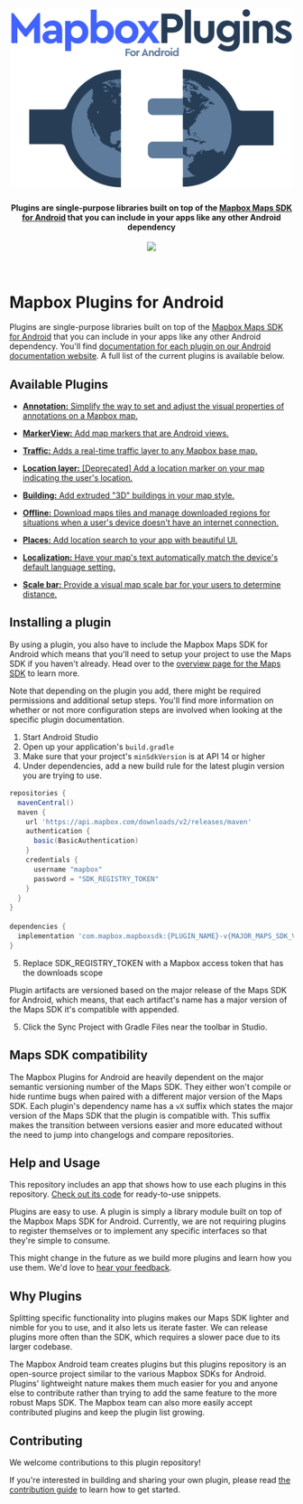 <h1 align="center">
  <br>
  <a href="https://www.mapbox.com/android-docs/plugins/overview/"><img src="https://github.com/mapbox/mapbox-plugins-android/blob/master/.github/mbx-plugins-logo.png" alt="Mapbox Plugins" width="500"></a>
</h1>

<h4 align="center">Plugins are single-purpose libraries built on top of the <a href="https://www.mapbox.com/android-docs/">Mapbox Maps SDK for Android</a> that you can include in your apps like any other Android dependency</h4>

<p align="center">
  <a href="https://circleci.com/gh/mapbox/mapbox-plugins-android">
    <img src="https://circleci.com/gh/mapbox/mapbox-plugins-android.svg?style=shield&circle-token=:circle-token">
  </a>
</p>
<br>

# Mapbox Plugins for Android

Plugins are single-purpose libraries built on top of the [Mapbox Maps SDK for Android](https://www.mapbox.com/android-docs/) that you can include in your apps like any other Android dependency. You'll find [documentation for each plugin on our Android documentation website](https://www.mapbox.com/android-docs/plugins/overview/). A full list of the current plugins is available below.

## Available Plugins
 
* [**Annotation:** Simplify the way to set and adjust the visual properties of annotations on a Mapbox map.](https://github.com/mapbox/mapbox-plugins-android/tree/master/plugin-annotation)

* [**MarkerView:** Add map markers that are Android views.](https://github.com/mapbox/mapbox-plugins-android/tree/master/plugin-markerview)
 
* [**Traffic:** Adds a real-time traffic layer to any Mapbox base map.](https://github.com/mapbox/mapbox-plugins-android/tree/master/plugin-traffic)

* [**Location layer:** [Deprecated] Add a location marker on your map indicating the user's location.](https://github.com/mapbox/mapbox-plugins-android/tree/master/plugin-locationlayer)

* [**Building:** Add extruded "3D" buildings in your map style.](https://github.com/mapbox/mapbox-plugins-android/tree/master/plugin-building)

* [**Offline:** Download maps tiles and manage downloaded regions for situations when a user's device doesn't have an internet connection.](https://github.com/mapbox/mapbox-plugins-android/tree/master/plugin-offline)

* [**Places:** Add location search to your app with beautiful UI.](https://github.com/mapbox/mapbox-plugins-android/tree/master/plugin-places)

* [**Localization:** Have your map's text automatically match the device's default language setting.](https://github.com/mapbox/mapbox-plugins-android/tree/master/plugin-localization)

* [**Scale bar:** Provide a visual map scale bar for your users to determine distance.](https://github.com/mapbox/mapbox-plugins-android/tree/master/plugin-scalebar)

## Installing a plugin

By using a plugin, you also have to include the Mapbox Maps SDK for Android which means that you'll need to setup your project to use the Maps SDK if you haven't already. Head over to the [overview page for the Maps SDK](https://www.mapbox.com/android-docs/map-sdk/overview/) to learn more.

Note that depending on the plugin you add, there might be required permissions and additional setup steps. You'll find more information on whether or not more configuration steps are involved when looking at the specific plugin documentation.

1. Start Android Studio
2. Open up your application's `build.gradle`
3. Make sure that your project's `minSdkVersion` is at API 14 or higher
4. Under dependencies, add a new build rule for the latest plugin version you are trying to use.
```gradle
repositories {
  mavenCentral()
  maven {
    url 'https://api.mapbox.com/downloads/v2/releases/maven'
    authentication {
      basic(BasicAuthentication)
    }
    credentials {
      username "mapbox"
      password = "SDK_REGISTRY_TOKEN"
    }
  }
}

dependencies {
  implementation 'com.mapbox.mapboxsdk:{PLUGIN_NAME}-v{MAJOR_MAPS_SDK_VERSION_NUMBER}:PLUGIN_VERSION_NUMBER'
}
```
5. Replace SDK_REGISTRY_TOKEN with a Mapbox access token that has the downloads scope

Plugin artifacts are versioned based on the major release of the Maps SDK for Android, which means, that each artifact's name has a major version of the Maps SDK it's compatible with appended.

5. Click the Sync Project with Gradle Files near the toolbar in Studio.

## Maps SDK compatibility

The Mapbox Plugins for Android are heavily dependent on the major semantic versioning number of the Maps SDK. They either won't compile or hide runtime bugs when paired with a different major version of the Maps SDK. Each plugin's dependency name has a `vX` suffix which states the major version of the Maps SDK that the plugin is compatible with. This suffix makes the transition between versions easier and more educated without the need to jump into changelogs and compare repositories.

## Help and Usage

This repository includes an app that shows how to use each plugins in this repository. [Check out its code](https://github.com/mapbox/mapbox-plugins-android/tree/master/app/src/main/java/com/mapbox/mapboxsdk/plugins/testapp) for ready-to-use snippets.

Plugins are easy to use. A plugin is simply a library module built on top of the Mapbox Maps SDK for Android. Currently, we are not requiring plugins to register themselves or to implement any specific interfaces so that they're simple to consume.

This might change in the future as we build more plugins and learn how you use them. We'd love to [hear your feedback](https://github.com/mapbox/mapbox-plugins-android/issues).

## Why Plugins

Splitting specific functionality into plugins makes our Maps SDK lighter and nimble for you to use, and it also lets us iterate faster. We can release plugins more often than the SDK, which requires a slower pace due to its larger codebase.

The Mapbox Android team creates plugins but this plugins repository is an open-source project similar to the various Mapbox SDKs for Android.
Plugins' lightweight nature makes them much easier for you and anyone else to contribute rather than trying to add the same feature to the more robust Maps SDK. The Mapbox team can also more easily accept contributed plugins and keep the plugin list growing.

## Contributing

We welcome contributions to this plugin repository!

If you're interested in building and sharing your own plugin, please read [the contribution guide](https://github.com/mapbox/mapbox-plugins-android/blob/master/CONTRIBUTING.md) to learn how to get started.
